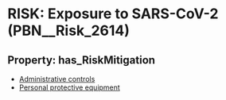 # RISK: __Exposure to SARS-CoV-2__ (PBN__Risk_2614)

## Property: has_RiskMitigation

* [Administrative controls](PBN__Mitigation_534)
* [Personal protective equipment](PBN__Mitigation_535)

